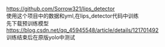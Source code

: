 https://github.com/Sorrow321/lips_detector    
使用这个项目中的数据和yml,在lips_detector代码中训练   
先下载预训练模型     
https://blog.csdn.net/qq_45945548/article/details/121701492    
训练结束后在原版yolo中测试    

